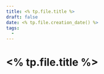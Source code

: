 ```yaml
---
title: <% tp.file.title %>
draft: false
date: <% tp.file.creation_date() %>
tags:
  - 
---
```

# <% tp.file.title %>